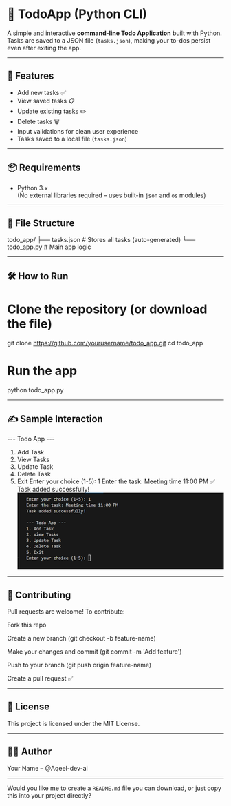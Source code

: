 # 📝 TodoApp (Python CLI)

A simple and interactive **command-line Todo Application** built with Python. Tasks are saved to a JSON file (`tasks.json`), making your to-dos persist even after exiting the app.

---

## 🚀 Features

- Add new tasks ✅  
- View saved tasks 📋  
- Update existing tasks ✏️  
- Delete tasks 🗑️  
- Input validations for clean user experience  
- Tasks saved to a local file (`tasks.json`)

---

## 📦 Requirements

- Python 3.x  
(No external libraries required – uses built-in `json` and `os` modules)

---

## 📂 File Structure


todo_app/
├── tasks.json         # Stores all tasks (auto-generated)
└── todo_app.py        # Main app logic

---

## 🛠️ How to Run
# Clone the repository (or download the file)
git clone https://github.com/yourusername/todo_app.git
cd todo_app

# Run the app
python todo_app.py

---

## ✍️ Sample Interaction
--- Todo App ---
1. Add Task
2. View Tasks
3. Update Task
4. Delete Task
5. Exit
Enter your choice (1-5): 1
Enter the task: Meeting time 11:00 PM
✅ Task added successfully!
![image alt](https://github.com/Aqeel-dev-ai/CLI_todo_app/blob/7718c5943a476ad3cf04d204f9b711ea6a6a85bd/todo_1.png)

---

## 🤝 Contributing
Pull requests are welcome!
To contribute:

Fork this repo

Create a new branch (git checkout -b feature-name)

Make your changes and commit (git commit -m 'Add feature')

Push to your branch (git push origin feature-name)

Create a pull request ✅

---

## 📄 License
This project is licensed under the MIT License.

--- 

## 👨‍💻 Author
Your Name – @Aqeel-dev-ai

---

Would you like me to create a `README.md` file you can download, or just copy this into your project directly?
